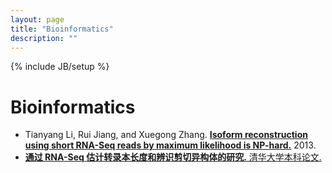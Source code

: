 ```yaml
---
layout: page
title: "Bioinformatics"
description: ""
---
```

{% include JB/setup %}

# Bioinformatics

<ul>
<li>Tianyang Li, Rui Jiang, and Xuegong Zhang. <a href="http://arxiv.org/abs/1305.0916"><strong>Isoform reconstruction using short RNA-Seq reads by maximum likelihood is NP-hard.</strong></a> 2013.</li>
<li><a href="./lty-tsinghua-undergrad-thesis.pdf"><strong>通过 RNA-Seq 估计转录本长度和辨识剪切异构体的研究.</strong> 清华大学本科论文.</a></li>
</ul>

<!--
* [*De novo* transcript reconstruction and abundance estimation in eukaryotic RNA-Seq data analysis](https://github.com/tianyang-li/de-novo-rna-seq-quant-1)

* [Statistical etimation a transcript's length from RNA-Seq data](https://github.com/tianyang-li/rna-seq-len-est-0)

* [Assembly Assisted RNA-Seq Alignment](https://github.com/tianyang-li/aarsa)
-->

